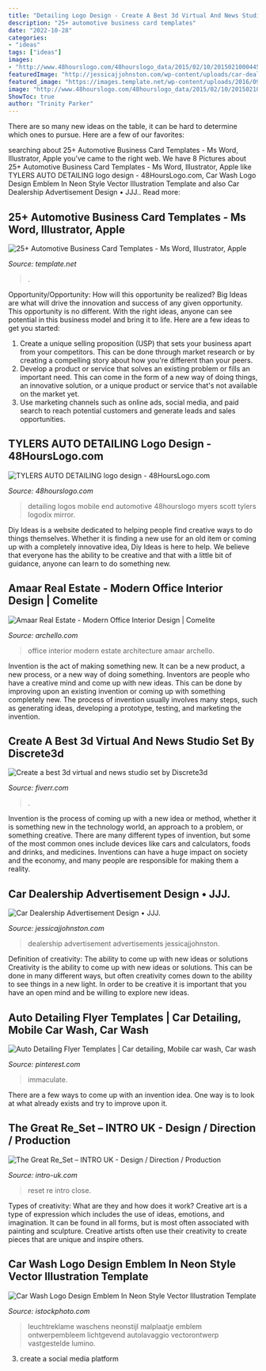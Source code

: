 ```yaml
---
title: "Detailing Logo Design - Create A Best 3d Virtual And News Studio Set By Discrete3d"
description: "25+ automotive business card templates"
date: "2022-10-28"
categories:
- "ideas"
tags: ["ideas"]
images:
- "http://www.48hourslogo.com/48hourslogo_data/2015/02/10/2015021000445419637.png"
featuredImage: "http://jessicajjohnston.com/wp-content/uploads/car-dealership-advertisement-postcard1-02.jpg"
featured_image: "https://images.template.net/wp-content/uploads/2016/09/13052302/Stylish-Black-Automotive-Business-Card.jpg?width=600"
image: "http://www.48hourslogo.com/48hourslogo_data/2015/02/10/2015021000445419637.png"
ShowToc: true
author: "Trinity Parker"
---
```



There are so many new ideas on the table, it can be hard to determine which ones to pursue. Here are a few of our favorites: 

	

		
searching about 25+ Automotive Business Card Templates - Ms Word, Illustrator, Apple you've came to the right web. We have 8 Pictures about 25+ Automotive Business Card Templates - Ms Word, Illustrator, Apple like TYLERS AUTO DETAILING logo design - 48HoursLogo.com, Car Wash Logo Design Emblem In Neon Style Vector Illustration Template and also Car Dealership Advertisement Design • JJJ.. Read more:
		
    
## 25+ Automotive Business Card Templates - Ms Word, Illustrator, Apple

<img loading=lazy src="https://images.template.net/wp-content/uploads/2016/09/13052302/Stylish-Black-Automotive-Business-Card.jpg?width=600" onerror="this.onerror=null;this.src='https://tse4.mm.bing.net/th?id=OIP.0O2Y-dv06N3yggMB_tHq0wHaE7&amp;pid=15.1';" alt="25+ Automotive Business Card Templates - Ms Word, Illustrator, Apple">

_Source: template.net_

>. 

	

Opportunity/Opportunity: How will this opportunity be realized?
Big Ideas are what will drive the innovation and success of any given opportunity. This opportunity is no different. With the right ideas, anyone can see potential in this business model and bring it to life. Here are a few ideas to get you started: 
1. Create a unique selling proposition (USP) that sets your business apart from your competitors. This can be done through market research or by creating a compelling story about how you're different than your peers. 
2. Develop a product or service that solves an existing problem or fills an important need. This can come in the form of a new way of doing things, an innovative solution, or a unique product or service that's not available on the market yet. 
3. Use marketing channels such as online ads, social media, and paid search to reach potential customers and generate leads and sales opportunities.

    
## TYLERS AUTO DETAILING Logo Design - 48HoursLogo.com

<img loading=lazy src="http://www.48hourslogo.com/48hourslogo_data/2015/02/10/2015021000445419637.png" onerror="this.onerror=null;this.src='https://tse1.mm.bing.net/th?id=OIP.yXjFsIzmxahVCSM-do1-RwAAAA&amp;pid=15.1';" alt="TYLERS AUTO DETAILING logo design - 48HoursLogo.com">

_Source: 48hourslogo.com_

>detailing logos mobile end automotive 48hourslogo myers scott tylers logodix mirror. 

	

Diy Ideas is a website dedicated to helping people find creative ways to do things themselves. Whether it is finding a new use for an old item or coming up with a completely innovative idea, Diy Ideas is here to help. We believe that everyone has the ability to be creative and that with a little bit of guidance, anyone can learn to do something new.

    
## Amaar Real Estate - Modern Office Interior Design | Comelite

<img loading=lazy src="https://archello.s3.eu-central-1.amazonaws.com/images/2020/01/05/Amaar-Real-Estate---Modern-Office-Interior-Design-2.1578234574.6204.jpg" onerror="this.onerror=null;this.src='https://tse2.mm.bing.net/th?id=OIP.bfc7bSK5-9ezFiZCqmfouwHaEx&amp;pid=15.1';" alt="Amaar Real Estate - Modern Office Interior Design | Comelite">

_Source: archello.com_

>office interior modern estate architecture amaar archello. 

	

Invention is the act of making something new. It can be a new product, a new process, or a new way of doing something. Inventors are people who have a creative mind and come up with new ideas. This can be done by improving upon an existing invention or coming up with something completely new. The process of invention usually involves many steps, such as generating ideas, developing a prototype, testing, and marketing the invention.

    
## Create A Best 3d Virtual And News Studio Set By Discrete3d

<img loading=lazy src="https://fiverr-res.cloudinary.com/images/t_main1,q_auto,f_auto,q_auto,f_auto/gigs/122000898/original/84e6a4c4de21fff1cde2d5474a29fffa9d2ad553/create-a-best-3d-virtual-and-news-studio-set.jpg" onerror="this.onerror=null;this.src='https://tse4.mm.bing.net/th?id=OIP.mkjqQ0qTxaWbl1bn0mFLrgHaGJ&amp;pid=15.1';" alt="Create a best 3d virtual and news studio set by Discrete3d">

_Source: fiverr.com_

>. 

	

Invention is the process of coming up with a new idea or method, whether it is something new in the technology world, an approach to a problem, or something creative. There are many different types of invention, but some of the most common ones include devices like cars and calculators, foods and drinks, and medicines. Inventions can have a huge impact on society and the economy, and many people are responsible for making them a reality.

    
## Car Dealership Advertisement Design • JJJ.

<img loading=lazy src="http://jessicajjohnston.com/wp-content/uploads/car-dealership-advertisement-postcard1-02.jpg" onerror="this.onerror=null;this.src='https://tse4.mm.bing.net/th?id=OIP.bBGIXBD872_ukMzchMj5TgHaFA&amp;pid=15.1';" alt="Car Dealership Advertisement Design • JJJ.">

_Source: jessicajjohnston.com_

>dealership advertisement advertisements jessicajjohnston. 

	

Definition of creativity: The ability to come up with new ideas or solutions
Creativity is the ability to come up with new ideas or solutions. This can be done in many different ways, but often creativity comes down to the ability to see things in a new light. In order to be creative it is important that you have an open mind and be willing to explore new ideas.

    
## Auto Detailing Flyer Templates | Car Detailing, Mobile Car Wash, Car Wash

<img loading=lazy src="https://i.pinimg.com/736x/b9/a5/2f/b9a52fa708a079a85a42e957fd06605c.jpg" onerror="this.onerror=null;this.src='https://tse1.mm.bing.net/th?id=OIP.PnSVBFnGMkVpHA-A6_KbfQHaKX&amp;pid=15.1';" alt="Auto Detailing Flyer Templates | Car detailing, Mobile car wash, Car wash">

_Source: pinterest.com_

>immaculate. 

	

There are a few ways to come up with an invention idea.  One way is to look at what already exists and try to improve upon it.

    
## The Great Re_Set – INTRO UK - Design / Direction / Production

<img loading=lazy src="https://www.intro-uk.com/wp-content/gallery/the-great-reset/The-Great-Reset-logo-message-543x600px.jpg" onerror="this.onerror=null;this.src='https://tse4.mm.bing.net/th?id=OIP.pnR67hKy0tGobrNCtqsRJQHaIL&amp;pid=15.1';" alt="The Great Re_Set – INTRO UK - Design / Direction / Production">

_Source: intro-uk.com_

>reset re intro close. 

	

Types of creativity: What are they and how does it work?
Creative art is a type of expression which includes the use of ideas, emotions, and imagination. It can be found in all forms, but is most often associated with painting and sculpture. Creative artists often use their creativity to create pieces that are unique and inspire others.

    
## Car Wash Logo Design Emblem In Neon Style Vector Illustration Template

<img loading=lazy src="https://media.istockphoto.com/vectors/car-wash-logo-design-emblem-in-neon-style-vector-illustration-sign-vector-id865502354?k=6&amp;m=865502354&amp;s=170667a&amp;w=0&amp;h=CSjRYgteKuT2DfKsJ3S6YepkWr7b7ojG_dbM1m85igE=" onerror="this.onerror=null;this.src='https://tse3.mm.bing.net/th?id=OIP.AtNGijHzBnL5tIwfphbUsQAAAA&amp;pid=15.1';" alt="Car Wash Logo Design Emblem In Neon Style Vector Illustration Template">

_Source: istockphoto.com_

>leuchtreklame waschens neonstijl malplaatje emblem ontwerpembleem lichtgevend autolavaggio vectorontwerp vastgestelde lumino. 

	

3. create a social media platform

